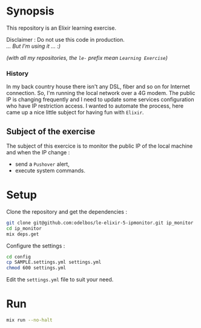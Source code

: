 # Synopsis

This repository is an Elixir learning exercise.

Disclaimer : Do not use this code in production.  
_... But I'm using it ... :)_

_(with all my repositories, the `le-` prefix mean `Learning Exercise`)_

### History

In my back country house there isn't any DSL, fiber and so on for Internet connection. So, I'm running the local network over a 4G modem. The public IP is changing frequently and I need to update some services configuration who have IP restriction access. I wanted to automate the process, here came up a nice little subject for having fun with `Elixir`.

## Subject of the exercise

The subject of this exercice is to monitor the public IP of the local machine and when the IP change :

- send a `Pushover` alert,
- execute system commands.

# Setup

Clone the repository and get the dependencies :

```bash
git clone git@github.com:odelbos/le-elixir-5-ipmonitor.git ip_monitor
cd ip_monitor
mix deps.get
```

Configure the settings :

```bash
cd config
cp SAMPLE.settings.yml settings.yml
chmod 600 settings.yml
```

Edit the `settings.yml` file to suit your need.

# Run

```bash
mix run --no-halt
```
